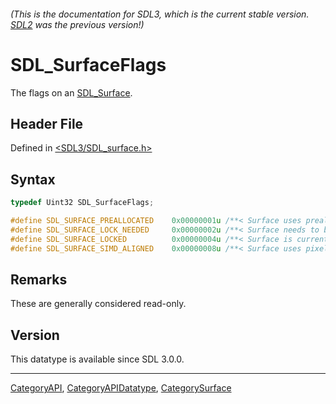 ###### (This is the documentation for SDL3, which is the current stable version. [SDL2](https://wiki.libsdl.org/SDL2/) was the previous version!)
# SDL_SurfaceFlags

The flags on an [SDL_Surface](SDL_Surface).

## Header File

Defined in [<SDL3/SDL_surface.h>](https://github.com/libsdl-org/SDL/blob/main/include/SDL3/SDL_surface.h)

## Syntax

```c
typedef Uint32 SDL_SurfaceFlags;

#define SDL_SURFACE_PREALLOCATED    0x00000001u /**< Surface uses preallocated pixel memory */
#define SDL_SURFACE_LOCK_NEEDED     0x00000002u /**< Surface needs to be locked to access pixels */
#define SDL_SURFACE_LOCKED          0x00000004u /**< Surface is currently locked */
#define SDL_SURFACE_SIMD_ALIGNED    0x00000008u /**< Surface uses pixel memory allocated with SDL_aligned_alloc() */
```

## Remarks

These are generally considered read-only.

## Version

This datatype is available since SDL 3.0.0.

----
[CategoryAPI](CategoryAPI), [CategoryAPIDatatype](CategoryAPIDatatype), [CategorySurface](CategorySurface)


